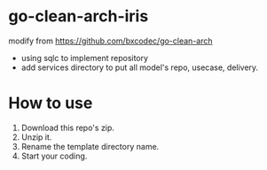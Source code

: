 # go-clean-arch-iris
modify from https://github.com/bxcodec/go-clean-arch

- using sqlc to implement repository
- add services directory to put all model's repo, usecase, delivery.

# How to use
1. Download this repo's zip.
2. Unzip it.
3. Rename the template directory name.
4. Start your coding.
